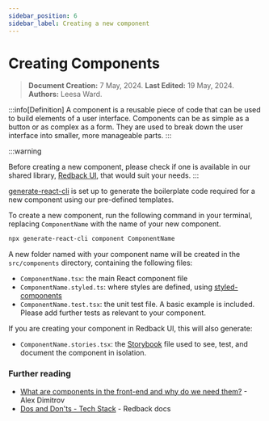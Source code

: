 ```yaml
---
sidebar_position: 6
sidebar_label: Creating a new component
---
```


# Creating Components

> **Document Creation:** 7 May, 2024. **Last Edited:** 19 May, 2024. **Authors:** Leesa Ward.

:::info[Definition]
A component is a reusable piece of code that can be used to build elements of a user interface. Components can be as simple as a button or as complex as a form. They are used to break down the user interface into smaller, more manageable parts.
:::

:::warning

Before creating a new component, please check if one is available in our shared library, [Redback UI](https://redback-operations.github.io/redback-ui/?path=/docs/about--docs), that would suit your needs.
:::



[generate-react-cli](https://www.npmjs.com/package/generate-react-cli) is set up to generate the boilerplate code required for a new component using our pre-defined templates.

To create a new component, run the following command in your terminal, replacing `ComponentName` with the name of your new component.

```bash
npx generate-react-cli component ComponentName
```

A new folder named with your component name will be created in the `src/components` directory, containing the following files:
- `ComponentName.tsx`: the main React component file
- `ComponentName.styled.ts`: where styles are defined, using [styled-components](https://styled-components.com/)
- `ComponentName.test.tsx`: the unit test file. A basic example is included. Please add further tests as relevant to your component.

If you are creating your component in Redback UI, this will also generate:
- `ComponentName.stories.tsx`: the [Storybook](https://storybook.js.org/) file used to see, test, and document the component in isolation.

### Further reading
- [What are components in the front-end and why do we need them?](https://dev.to/xavortm/what-are-components-in-the-front-end-and-why-do-we-need-them-2o2p) - Alex Dimitrov 
- [Dos and Don'ts - Tech Stack](http://localhost:3000/redback-documentation/docs/web-mobile-app-dev/frontend/dos-donts#tech-stack) - Redback docs
